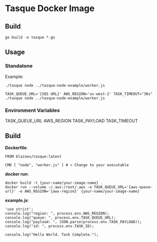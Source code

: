 # Tasque Docker Image

## Build

```
go build -o tasque *.go
```

## Usage

### Standalone

Example:
```
./tasque node ../tasque-node-example/worker.js
```

```
TASK_QUEUE_URL='{SQS URL}' AWS_REGION='us-west-2' TASK_TIMEOUT="30s" ./tasque node ../tasque-node-example/worker.js
```

### Environment Variables

TASK_QUEUE_URL
AWS_REGION
TASK_PAYLOAD
TASK_TIMEOUT

## Build

__Dockerfile__:
```
FROM blaines/tasque:latest

CMD [ "node", "worker.js" ] # < Change to your executable
```

__docker run__:
```
docker build -t {your-name/your-image-name} .
docker run --volume ~/.aws:/root/.aws -e TASK_QUEUE_URL='{aws-queue-url}' -e AWS_REGION='{aws-region}' {your-name/your-image-name}
```

__example.js__:
```
'use strict';
console.log("region: ", process.env.AWS_REGION);
console.log("queue: ", process.env.TASK_QUEUE_URL);
console.log("payload: ", JSON.parse(process.env.TASK_PAYLOAD));
console.log("id: ", process.env.TASK_ID);

console.log("Hello World. Task Complete.");
```
